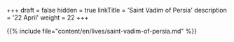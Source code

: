 +++
draft = false
hidden = true
linkTitle = 'Saint Vadim of Persia'
description = '22 April'
weight = 22
+++

{{% include file="content/en/lives/saint-vadim-of-persia.md" %}}
